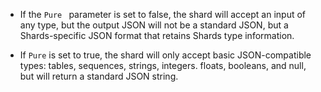 - If the `Pure ` parameter is set to false, the shard will accept an input of any type, but the output JSON will not be a standard JSON, but a Shards-specific JSON format that retains Shards type information.

- If `Pure` is set to true, the shard will only accept basic JSON-compatible types: tables, sequences, strings, integers. floats, booleans, and null, but will return a standard JSON string.